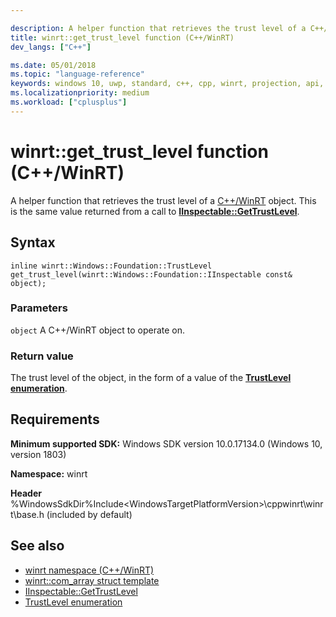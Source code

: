 ```yaml
---

description: A helper function that retrieves the trust level of a C++/WinRT object.
title: winrt::get_trust_level function (C++/WinRT)
dev_langs: ["C++"]

ms.date: 05/01/2018
ms.topic: "language-reference"
keywords: windows 10, uwp, standard, c++, cpp, winrt, projection, api, reference, trust, level, IInspectable, GetTrustLevel
ms.localizationpriority: medium
ms.workload: ["cplusplus"]
---
```


# winrt::get_trust_level function (C++/WinRT)
A helper function that retrieves the trust level of a [C++/WinRT](/windows/uwp/cpp-and-winrt-apis/intro-to-using-cpp-with-winrt) object. This is the same value returned from a call to [**IInspectable::GetTrustLevel**](/windows/win32/api/inspectable/nf-inspectable-iinspectable-gettrustlevel).

## Syntax
```cppwinrt
inline winrt::Windows::Foundation::TrustLevel get_trust_level(winrt::Windows::Foundation::IInspectable const& object);
```

### Parameters
`object`
A C++/WinRT object to operate on.

### Return value 
The trust level of the object, in the form of a value of the [**TrustLevel enumeration**](/windows/win32/api/inspectable/ne-inspectable-trustlevel).

## Requirements
**Minimum supported SDK:** Windows SDK version 10.0.17134.0 (Windows 10, version 1803)

**Namespace:** winrt

**Header** %WindowsSdkDir%Include\<WindowsTargetPlatformVersion>\cppwinrt\winrt\base.h (included by default)

## See also 
* [winrt namespace (C++/WinRT)](winrt.md)
* [winrt::com_array struct template](com-ptr.md)
* [IInspectable::GetTrustLevel](/windows/win32/api/inspectable/nf-inspectable-iinspectable-gettrustlevel)
* [TrustLevel enumeration](/windows/win32/api/inspectable/ne-inspectable-trustlevel)
